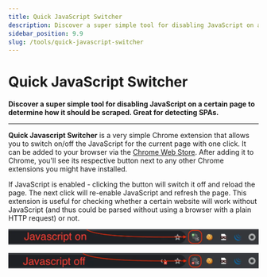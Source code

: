 ```yaml
---
title: Quick JavaScript Switcher
description: Discover a super simple tool for disabling JavaScript on a certain page to determine how it should be scraped. Great for detecting SPAs.
sidebar_position: 9.9
slug: /tools/quick-javascript-switcher
---
```


# Quick JavaScript Switcher

**Discover a super simple tool for disabling JavaScript on a certain page to determine how it should be scraped. Great for detecting SPAs.**

---

**Quick Javascript Switcher** is a very simple Chrome extension that allows you to switch on/off the JavaScript for the current page with one click. It can be added to your browser via the [Chrome Web Store](https://chrome.google.com/webstore/category/extensions). After adding it to Chrome, you'll see its respective button next to any other Chrome extensions you might have installed.

If JavaScript is enabled - clicking the button will switch it off and reload the page. The next click will re-enable JavaScript and refresh the page. This extension is useful for checking whether a certain website will work without JavaScript (and thus could be parsed without using a browser with a plain HTTP request) or not.

![JavaScript toggled on (enabled)](./images/js-on.webp)

![JavaScript toggled off (disabled)](./images/js-off.webp)
